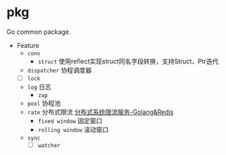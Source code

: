 # pkg
Go common package.

- Feature
	- `conv`
		- `struct` 使用reflect实现struct同名字段转换，支持Struct、Ptr迭代
    - `dispatcher` 协程调度器
    - [ ] `lock`
    - `log` 日志
        - `zap`
    - `pool` 协程池
    - `rate` 分布式限流 [分布式系统限流服务-Golang&Redis](http://hbchen.com/post/distributed/2019-05-05-rate-limit/)
        - `fixed window` 固定窗口
        - `rolling window` 滚动窗口
    - `sync`
        - [ ] `watcher`
